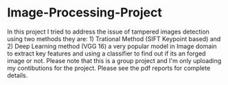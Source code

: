 # Image-Processing-Project

In this project I tried to address the issue of tampered images detection using two methods they are: 1) Trational Method (SIFT Keypoint based) and 2) Deep Learning method (VGG 16) a very popular model in Image domain to extract key features and using a classifier to find out if its an forged image or not.
Please note that this is a group project and I'm only uploading my contibutions for the project.
Please see the pdf reports for complete details.
